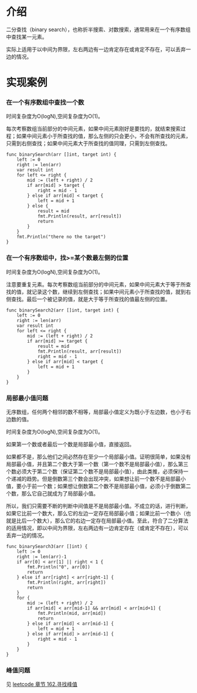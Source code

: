 # 介绍

二分查找（binary search），也称折半搜索、对数搜索，通常用来在一个有序数组中查找某一元素。

实际上适用于以中间为界限，左右两边有一边肯定存在或肯定不存在，可以丢弃一边的情况。

# 实现案例

### 在一个有序数组中查找一个数

时间复杂度为O(logN),空间复杂度为O(1)。

每次考察数组当前部分的中间元素，如果中间元素刚好是要找的，就结束搜索过程；如果中间元素小于所查找的值，那么左侧的只会更小，不会有所查找的元素，只需到右侧查找；如果中间元素大于所查找的值同理，只需到左侧查找。

```
func binarySearch(arr []int, target int) {
	left := 0
	right := len(arr)
	var result int
	for left <= right {
		mid := (left + right) / 2
		if arr[mid] > target {
			right = mid - 1
		} else if arr[mid] < target {
			left = mid + 1
		} else {
			result = mid
			fmt.Println(result, arr[result])
			return
		}
	}
	fmt.Println("there no the target")
}
```

### 在一个有序数组中，找>=某个数最左侧的位置

时间复杂度为O(logN),空间复杂度为O(1)。

注意要重复元素。每次考察数组当前部分的中间元素，如果中间元素大于等于所查找的值，就记录这个数，继续到左侧查找；如果中间元素小于所查找的值，就到右侧查找。最后一个被记录的值，就是大于等于所查找的值最左侧的位置。

```
func binarySearch2(arr []int, target int) {
	left := 0
	right := len(arr)
	var result int
	for left <= right {
		mid := (left + right) / 2
		if arr[mid] >= target {
			result = mid
			fmt.Println(result, arr[result])
			right = mid - 1
		} else if arr[mid] < target {
			left = mid + 1
		}
	}
}
```

### 局部最小值问题

无序数组，任何两个相邻的数不相等，局部最小值定义为既小于左边数，也小于右边数的值。

时间复杂度为O(logN),空间复杂度为O(1)。

如果第一个数或者最后一个数是局部最小值，直接返回。

如果都不是，那么他们之间必然存在至少一个局部最小值。证明很简单，如果没有局部最小值，并且第二个数大于第一个数（第一个数不是局部最小值），那么第三个数必须大于第二个数（保证第二个数不是局部最小值），由此类推，必须保持一个递减的趋势。但是倒数第三个数会出现冲突，如果想让前一个数不是局部最小值，要小于前一个数；如果想让倒数第二个数不是局部最小值，必须小于倒数第二个数，那么它自己就成为了局部最小值。

所以，我们只需要不断的判断中间值是不是局部最小值。不成立的话，进行判断，如果它比前一个数大，那么它的左边一定存在局部最小值；如果比前一个数小（也就是比后一个数大），那么它的右边一定存在局部最小值。至此，符合了二分算法的适用情况，即以中间为界限，左右两边有一边肯定存在（或肯定不存在），可以丢弃一边的情况。

```
func binarySearch3(arr []int) {
	left := 0
	right := len(arr)-1
	if arr[0] < arr[1] || right < 1 {
		fmt.Println("0", arr[0])
		return
	} else if arr[right] < arr[right-1] {
		fmt.Println(right, arr[right])
		return
	}
	for {
		mid := (left + right) / 2
		if arr[mid] < arr[mid-1] && arr[mid] < arr[mid+1] {
			fmt.Println(mid, arr[mid])
			return
		} else if arr[mid] < arr[mid-1] {
			left = mid + 1
		} else if arr[mid] > arr[mid-1] {
			right = mid - 1
		}
	}
}
```

### 峰值问题

见 [leetcode 章节 162.寻找峰值]()
